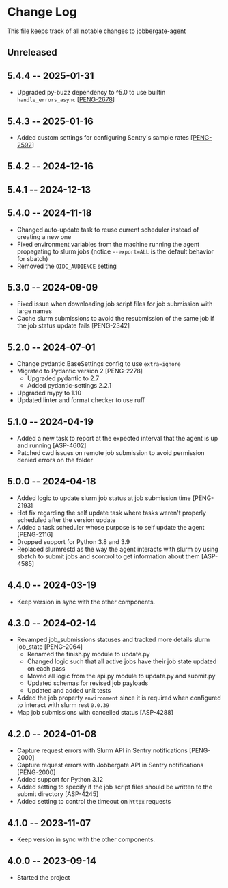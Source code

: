 # Change Log

This file keeps track of all notable changes to jobbergate-agent

## Unreleased


## 5.4.4 -- 2025-01-31
- Upgraded py-buzz dependency to ^5.0 to use builtin `handle_errors_async` [[PENG-2678](https://sharing.clickup.com/t/h/c/18022949/PENG-2678/M7PTQRUNIW5T2NK)]

## 5.4.3 -- 2025-01-16

- Added custom settings for configuring Sentry's sample rates [[PENG-2592](https://sharing.clickup.com/t/h/c/18022949/PENG-2592/QQUQ1ABLAP6QSYX)]

## 5.4.2 -- 2024-12-16

## 5.4.1 -- 2024-12-13

## 5.4.0 -- 2024-11-18

- Changed auto-update task to reuse current scheduler instead of creating a new one
- Fixed environment variables from the machine running the agent propagating to slurm jobs (notice `--export=ALL` is the default behavior for sbatch)
- Removed the `OIDC_AUDIENCE` setting

## 5.3.0 -- 2024-09-09

- Fixed issue when downloading job script files for job submission with large names
- Cache slurm submissions to avoid the resubmission of the same job if the job status update fails [PENG-2342]

## 5.2.0 -- 2024-07-01

- Change pydantic.BaseSettings config to use `extra=ignore`
- Migrated to Pydantic version 2 [PENG-2278]
  - Upgraded pydantic to 2.7
  - Added pydantic-settings 2.2.1
- Upgraded mypy to 1.10
- Updated linter and format checker to use ruff

## 5.1.0 -- 2024-04-19

- Added a new task to report at the expected interval that the agent is up and running [ASP-4602]
- Patched cwd issues on remote job submission to avoid permission denied errors on the folder

## 5.0.0 -- 2024-04-18

- Added logic to update slurm job status at job submission time [PENG-2193]
- Hot fix regarding the self update task where tasks weren't properly scheduled after the version update
- Added a task scheduler whose purpose is to self update the agent [PENG-2116]
- Dropped support for Python 3.8 and 3.9
- Replaced slurmrestd as the way the agent interacts with slurm by using sbatch to submit jobs and scontrol to get information about them [ASP-4585]

## 4.4.0 -- 2024-03-19

- Keep version in sync with the other components.

## 4.3.0 -- 2024-02-14

- Revamped job_submissions statuses and tracked more details slurm job_state [PENG-2064]
  - Renamed the finish.py module to update.py
  - Changed logic such that all active jobs have their job state updated on each pass
  - Moved all logic from the api.py module to update.py and submit.py
  - Updated schemas for revised job payloads
  - Updated and added unit tests
- Added the job property `environment` since it is required when configured to interact with slurm rest `0.0.39`
- Map job submissions with cancelled status [ASP-4288]

## 4.2.0 -- 2024-01-08

- Capture request errors with Slurm API in Sentry notifications [PENG-2000]
- Capture request errors with Jobbergate API in Sentry notifications [PENG-2000]
- Added support for Python 3.12
- Added setting to specify if the job script files should be written to the submit directory [ASP-4245]
- Added setting to control the timeout on `httpx` requests

## 4.1.0 -- 2023-11-07

- Keep version in sync with the other components.

## 4.0.0 -- 2023-09-14

- Started the project
